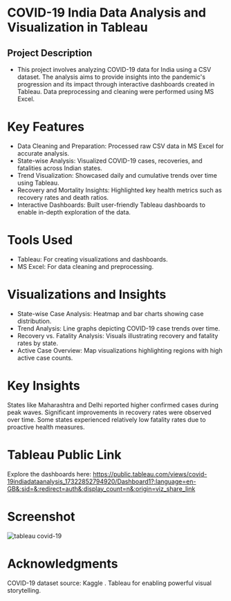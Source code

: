 # COVID-19 India Data Analysis and Visualization in Tableau
## Project Description
 - This project involves analyzing COVID-19 data for India using a CSV dataset. The analysis aims to provide insights into the pandemic's progression and its impact through interactive dashboards created in Tableau. Data preprocessing and cleaning were performed using MS Excel.

#  Key Features
- Data Cleaning and Preparation: Processed raw CSV data in MS Excel for accurate analysis.
- State-wise Analysis: Visualized COVID-19 cases, recoveries, and fatalities across Indian states.
- Trend Visualization: Showcased daily and cumulative trends over time using Tableau.
- Recovery and Mortality Insights: Highlighted key health metrics such as recovery rates and death ratios.
- Interactive Dashboards: Built user-friendly Tableau dashboards to enable in-depth exploration of the data.

# Tools Used
- Tableau: For creating visualizations and dashboards.
- MS Excel: For data cleaning and preprocessing.

# Visualizations and Insights
- State-wise Case Analysis: Heatmap and bar charts showing case distribution.
- Trend Analysis: Line graphs depicting COVID-19 case trends over time.
- Recovery vs. Fatality Analysis: Visuals illustrating recovery and fatality rates by state.
- Active Case Overview: Map visualizations highlighting regions with high active case counts.

# Key Insights
States like Maharashtra and Delhi reported higher confirmed cases during peak waves.
Significant improvements in recovery rates were observed over time.
Some states experienced relatively low fatality rates due to proactive health measures.

# Tableau Public Link
Explore the dashboards here: https://public.tableau.com/views/covid-19indiadataanalysis_17322852794920/Dashboard1?:language=en-GB&:sid=&:redirect=auth&:display_count=n&:origin=viz_share_link

# Screenshot
![tableau covid-19](https://github.com/user-attachments/assets/71698eb0-db8d-428a-afce-76bed7d01661)


# Acknowledgments
COVID-19 dataset source: Kaggle .
Tableau for enabling powerful visual storytelling.
